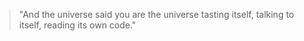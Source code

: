 > "And the universe said you are the universe tasting itself, talking to itself, reading its own code."
